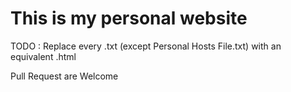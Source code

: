 # This is my personal website

TODO :
Replace every .txt (except Personal Hosts File.txt) with an equivalent .html

Pull Request are Welcome
